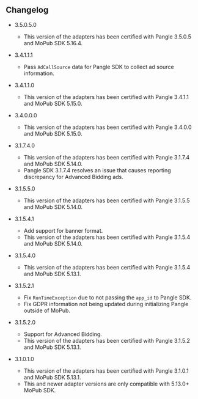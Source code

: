 ## Changelog
  * 3.5.0.5.0
     * This version of the adapters has been certified with Pangle 3.5.0.5 and MoPub SDK 5.16.4.

  * 3.4.1.1.1
     * Pass `AdCallSource` data for Pangle SDK to collect ad source information.

  * 3.4.1.1.0
     * This version of the adapters has been certified with Pangle 3.4.1.1 and MoPub SDK 5.15.0.

  * 3.4.0.0.0
     * This version of the adapters has been certified with Pangle 3.4.0.0 and MoPub SDK 5.15.0.

  * 3.1.7.4.0
     * This version of the adapters has been certified with Pangle 3.1.7.4 and MoPub SDK 5.14.0.
     * Pangle SDK 3.1.7.4 resolves an issue that causes reporting discrepancy for Advanced Bidding ads.

  * 3.1.5.5.0
    * This version of the adapters has been certified with Pangle 3.1.5.5 and MoPub SDK 5.14.0.

  * 3.1.5.4.1
    * Add support for banner format. 
    * This version of the adapters has been certified with Pangle 3.1.5.4 and MoPub SDK 5.14.0.

  * 3.1.5.4.0
    * This version of the adapters has been certified with Pangle 3.1.5.4 and MoPub SDK 5.13.1.
    
  * 3.1.5.2.1
    * Fix `RunTimeException` due to not passing the `app_id` to Pangle SDK.
    * Fix GDPR information not being updated during initializing Pangle outside of MoPub.

  * 3.1.5.2.0
    * Support for Advanced Bidding.
    * This version of the adapters has been certified with Pangle 3.1.5.2 and MoPub SDK 5.13.1.
    
  * 3.1.0.1.0
    * This version of the adapters has been certified with Pangle 3.1.0.1 and MoPub SDK 5.13.1.
    * This and newer adapter versions are only compatible with 5.13.0+ MoPub SDK.
